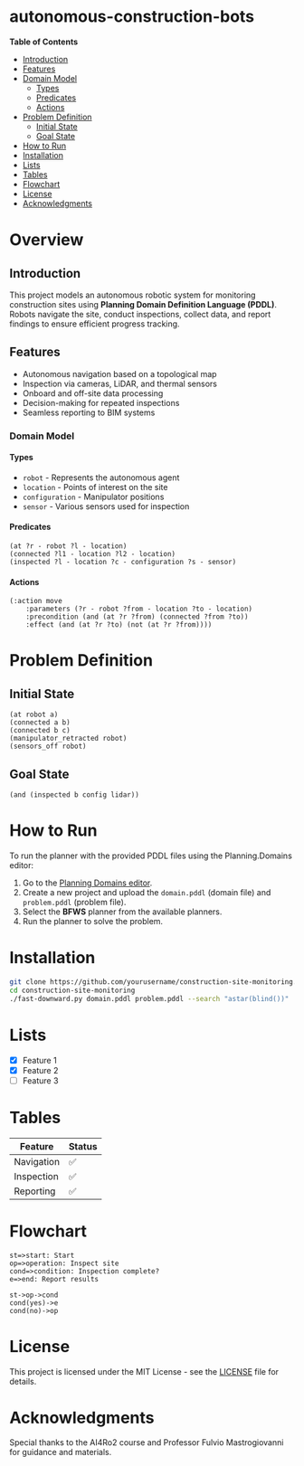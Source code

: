 # autonomous-construction-bots

**Table of Contents**

- [Introduction](#introduction)
- [Features](#features)
- [Domain Model](#domain-model)
  - [Types](#types)
  - [Predicates](#predicates)
  - [Actions](#actions)
- [Problem Definition](#problem-definition)
  - [Initial State](#initial-state)
  - [Goal State](#goal-state)
- [How to Run](#how-to-run)
- [Installation](#installation)
- [Lists](#lists)
- [Tables](#tables)
- [Flowchart](#flowchart)
- [License](#license)
- [Acknowledgments](#acknowledgments)


# Overview
## Introduction
This project models an autonomous robotic system for monitoring construction sites using **Planning Domain Definition Language (PDDL)**. Robots navigate the site, conduct inspections, collect data, and report findings to ensure efficient progress tracking.

## Features
- Autonomous navigation based on a topological map
- Inspection via cameras, LiDAR, and thermal sensors
- Onboard and off-site data processing
- Decision-making for repeated inspections
- Seamless reporting to BIM systems

### Domain Model

#### Types
- `robot` - Represents the autonomous agent
- `location` - Points of interest on the site
- `configuration` - Manipulator positions
- `sensor` - Various sensors used for inspection

#### Predicates
```pddl
(at ?r - robot ?l - location)
(connected ?l1 - location ?l2 - location)
(inspected ?l - location ?c - configuration ?s - sensor)
```

#### Actions
```pddl
(:action move
    :parameters (?r - robot ?from - location ?to - location)
    :precondition (and (at ?r ?from) (connected ?from ?to))
    :effect (and (at ?r ?to) (not (at ?r ?from))))
```

# Problem Definition
## Initial State
```pddl
(at robot a)
(connected a b)
(connected b c)
(manipulator_retracted robot)
(sensors_off robot)
```

## Goal State
```pddl
(and (inspected b config lidar))
```

# How to Run
To run the planner with the provided PDDL files using the Planning.Domains editor:

1. Go to the [Planning Domains editor](https://editor.planning.domains/#).
2. Create a new project and upload the `domain.pddl` (domain file) and `problem.pddl` (problem file).
3. Select the **BFWS** planner from the available planners.
4. Run the planner to solve the problem.

# Installation
```bash
git clone https://github.com/yourusername/construction-site-monitoring.git
cd construction-site-monitoring
./fast-downward.py domain.pddl problem.pddl --search "astar(blind())"
```

# Lists

- [x] Feature 1
- [x] Feature 2
- [ ] Feature 3

# Tables

| Feature  | Status |
|----------|--------|
| Navigation | ✅ |
| Inspection | ✅ |
| Reporting  | ✅ |

# Flowchart

```flow
st=>start: Start
op=>operation: Inspect site
cond=>condition: Inspection complete?
e=>end: Report results

st->op->cond
cond(yes)->e
cond(no)->op
```

# License

This project is licensed under the MIT License - see the [LICENSE](LICENSE) file for details.

# Acknowledgments

Special thanks to the AI4Ro2 course and Professor Fulvio Mastrogiovanni for guidance and materials.

